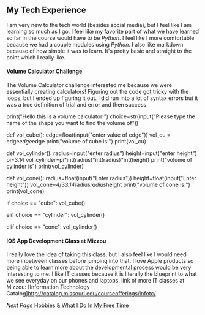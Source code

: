 ## My Tech Experience
I am very new to the tech world (besides social media), but I feel like I am learning so much as I go. I feel like my favorite part of what we have learned so far in the course would have to be *Python*. I feel like I more comfortable because we had a couple modules using *Python*. I also like markdown because of how simple it was to learn. It's pretty basic and straight to the point which I really like.


#### Volume Calculator Challenge

 The Volume Calculator challenge interested me because we were essentially creating calculators! Figuring out the code got tricky with the loops, but I ended up figuring it out. I did run into a lot of syntax errors but it was a true definition of trial and error and then success.
            
print("Hello this is a volume calculator!")
choice=str(input("Please type the name of the shape you want to find the volume of"))

def vol_cube():
 edge=float(input("enter value of edge"))
 vol_cu = edge*edge*edge
 print("volume of cube is:")
 print(vol_cu)


def vol_cylinder():
 radius=input("enter radius")
 height=input("enter height")
 pi=3.14
 vol_cylinder=pi*int(radius)*int(radius)*int(height)
 print("volume of cylinder is")
 print(vol_cylinder)

def vol_cone():
 radius=float(input("Enter radius"))
 height=float(input("Enter height"))
 vol_cone=4/3*3.14*radius*radius*height
 print("volume of cone is:")
 print(vol_cone)

if choice == "cube":
 vol_cube()

elif choice == "cylinder":
 vol_cylinder()

elif choice == "cone":
 vol_cylinder()


   #### IOS App Development Class at Mizzou
I really love the idea of taking this class, but I also feel like I would need more inbetween classes before jumping into that. I love Apple products so being able to learn more about the developmental process would be very interesting to me. I like IT classes because it is literally the blueprint to what we see everyday on our phones and laptops.
link of more IT classes at Mizzou: [Information Technology Catalog]http://catalog.missouri.edu/courseofferings/infotc/


*Next Page* [Hobbies & What I Do In My Free Time](https://github.com/piathmo/mywebsite/blob/main/AboutPiathPage5.md)
